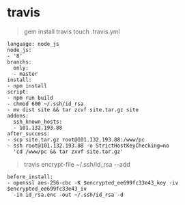 # travis

> gem install travis
> touch .travis.yml

```
language: node_js
node_js:
- '8'
branchs:
  only:
  - master
install:
- npm install
script:
- npm run build
- chmod 600 ~/.ssh/id_rsa
- mv dist site && tar zcvf site.tar.gz site
addons:
  ssh_known_hosts:
  - 101.132.193.88
after_success:
- scp site.tar.gz root@101.132.193.88:/www/pc
- ssh root@101.132.193.88 -o StrictHostKeyChecking=no
  'cd /www/pc && tar zxvf site.tar.gz'
```

> travis encrypt-file ~/.ssh/id_rsa --add

```
before_install:
- openssl aes-256-cbc -K $encrypted_ee699fc33e43_key -iv $encrypted_ee699fc33e43_iv
  -in id_rsa.enc -out ~/.ssh/id_rsa -d
```
